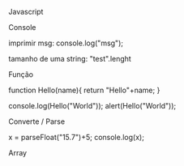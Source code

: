 Javascript



Console 

imprimir msg:
console.log("msg");

tamanho de uma string:
"test".lenght




Função

function Hello(name){
	return "Hello"+name;
}

console.log(Hello("World"));
alert(Hello("World"));



Converte / Parse

x = parseFloat("15.7")+5;
console.log(x);



Array

<script>
	var arr1 = new Array("Red",10,20.3);
	var arr2 = new Array("Red",10,20.3);
	
	document.write("<p>Arr1: "+ arr[0] +"</p>");
	document.write("<p>Arr1: "+ arr[1] +"</p>");
	document.write("<p>Arr1: "+ arr[2] +"</p>");

arr1.length = 2;

//concat array
arr1 = arr1.concat(arr2);
console.log(arr1);

//junta array em uma string
var list = arr1.join(" - ");
console.log(list);

//push
arr1.push("newpush");
console.log(arr1);

//pop
arr1.pop();
console.log(arr1);

//shift = pop inv
arr1.shift();
console.log(arr1);

//unshift = push inv
arr1.unshift("unshift");
console.log(arr1);

//slice
var arrslice = arr1.slice(0,2);
console.log(arrslice);
console.log(arr1);

//splice = substitui e add elementos
arr1.splice(1,2,"A","B","C");
console.log(arr1);

//reverse
arr1.reverse();
console.log(arr1);




</script>

